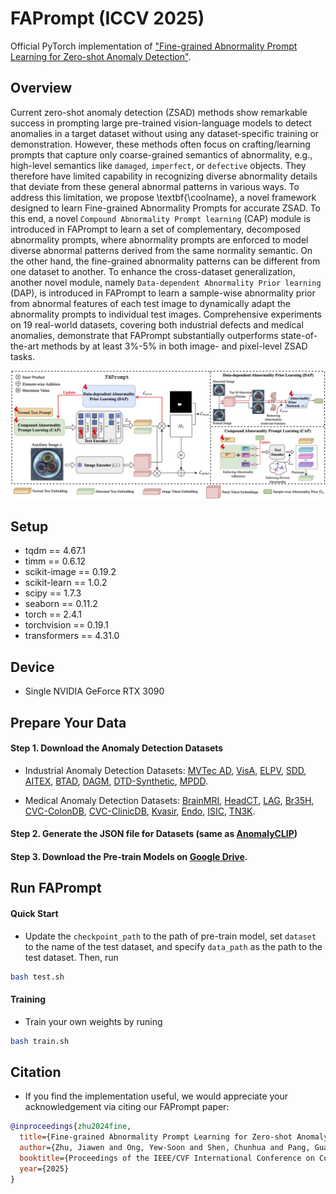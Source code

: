 # FAPrompt (ICCV 2025)

Official PyTorch implementation of ["Fine-grained Abnormality Prompt Learning for Zero-shot Anomaly Detection"](https://arxiv.org/pdf/2410.10289). 

## Overview
Current zero-shot anomaly detection (ZSAD) methods show remarkable success in prompting large pre-trained vision-language models to detect anomalies in a target dataset without using any dataset-specific training or demonstration. However, these methods often focus on crafting/learning prompts that capture only coarse-grained semantics of abnormality, e.g., high-level semantics like `damaged`, `imperfect`, or `defective` objects. They therefore have limited capability in recognizing diverse abnormality details that deviate from these general abnormal patterns in various ways. To address this limitation, we propose \textbf{\coolname}, a novel framework designed to learn Fine-grained Abnormality Prompts for accurate ZSAD. To this end, a novel `Compound Abnormality Prompt learning` (CAP) module is introduced in FAPrompt to learn a set of complementary, decomposed abnormality prompts, where abnormality prompts are enforced to model diverse abnormal patterns derived from the same normality semantic. On the other hand, the fine-grained abnormality patterns can be different from one dataset to another. To enhance the cross-dataset generalization,  another novel module, namely `Data-dependent Abnormality Prior learning` (DAP), is introduced in FAPrompt to learn a sample-wise abnormality prior from abnormal features of each test image to dynamically adapt the abnormality prompts to individual test images. Comprehensive experiments on 19 real-world datasets, covering both industrial defects and medical anomalies, demonstrate that FAPrompt substantially outperforms state-of-the-art methods by at least 3%-5% in both image- and pixel-level ZSAD tasks.

![image](./img/framework.png)

## Setup
- tqdm == 4.67.1
- timm == 0.6.12
- scikit-image == 0.19.2
- scikit-learn == 1.0.2
- scipy == 1.7.3
- seaborn == 0.11.2
- torch == 2.4.1
- torchvision == 0.19.1
- transformers == 4.31.0

## Device
- Single NVIDIA GeForce RTX 3090

## Prepare Your Data
#### Step 1. Download the Anomaly Detection Datasets
- Industrial Anomaly Detection Datasets: [MVTec AD](https://www.mvtec.com/company/research/datasets/mvtec-ad), [VisA](https://github.com/amazon-science/spot-diff), [ELPV](https://github.com/zae-bayern/elpv-dataset), [SDD](https://www.vicos.si/resources/kolektorsdd/), [AITEX](https://www.aitex.es/afid/), [BTAD](http://avires.dimi.uniud.it/papers/btad/btad.zip), [DAGM](https://www.kaggle.com/datasets/mhskjelvareid/dagm-2007-competition-dataset-optical-inspection), [DTD-Synthetic](https://drive.google.com/drive/folders/10OyPzvI3H6llCZBxKxFlKWt1Pw1tkMK1), [MPDD](https://github.com/stepanje/MPDD).

- Medical Anomaly Detection Datasets: [BrainMRI](https://www.kaggle.com/datasets/navoneel/brain-mri-images-for-brain-tumor-detection), [HeadCT](https://www.kaggle.com/datasets/felipekitamura/head-ct-hemorrhage), [LAG](https://github.com/smilell/AG-CNN), [Br35H](https://www.kaggle.com/datasets/ahmedhamada0/brain-tumor-detection), [CVC-ColonDB](https://figshare.com/articles/figure/Polyp_DataSet_zip/21221579), [CVC-ClinicDB](https://figshare.com/articles/figure/Polyp_DataSet_zip/21221579), [Kvasir](https://figshare.com/articles/figure/Polyp_DataSet_zip/21221579), [Endo](https://drive.google.com/file/d/1LNpLkv5ZlEUzr_RPN5rdOHaqk0SkZa3m/view), [ISIC](https://drive.google.com/file/d/1UeuKgF1QYfT1jTlYHjxKB3tRjrFHfFDR/view), [TN3K](https://github.com/haifangong/TRFE-Net-for-thyroid-nodule-segmentation?tab=readme-ov-file).

#### Step 2. Generate the JSON file for Datasets (same as [AnomalyCLIP](https://github.com/zqhang/AnomalyCLIP/tree/main?tab=readme-ov-file))

#### Step 3. Download the Pre-train Models on [Google Drive]().

## Run FAPrompt
#### Quick Start
- Update the `checkpoint_path` to the path of pre-train model, set `dataset` to the name of the test dataset, and specify `data_path` as the path to the test dataset. Then, run
```bash
bash test.sh
```

#### Training
- Train your own weights by runing
```bash
bash train.sh
```

## Citation
- If you find the implementation useful, we would appreciate your acknowledgement via citing our FAPrompt paper:
```bibtex
@inproceedings{zhu2024fine,
  title={Fine-grained Abnormality Prompt Learning for Zero-shot Anomaly Detection},
  author={Zhu, Jiawen and Ong, Yew-Soon and Shen, Chunhua and Pang, Guansong},
  booktitle={Proceedings of the IEEE/CVF International Conference on Computer Vision},
  year={2025}
}
```


